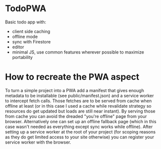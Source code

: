 # TodoPWA
Basic todo app with:
- client side caching
- offline mode
- sync with Firestore
- editor
- minimal JS, use common features wherever possible to maximize portability

# How to recreate the PWA aspect
To turn a simple project into a PWA add a manifest that gives enough metadata to be installable (see public/manifest.json) and a service worker to intercept fetch calls. Those fetches are to be served from cache when offline at least (or in this case I used a cache while revalidate strategy so resources do get updated but loads are still near instant). By serving those from cache you can avoid the dreaded "you're offline" page from your browser. Alternatively one can set up an offline fallback page (which in this case wasn't needed as everything except sync works while offline). After setting up a service worker at the root of your project (for scoping reasons as they do get limited access to your site otherwise) you can register your service worker with the browser. 